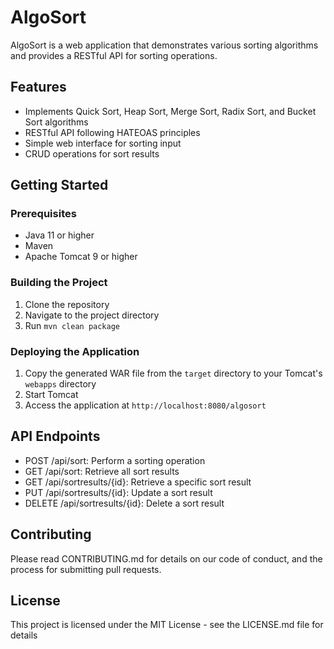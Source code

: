 # AlgoSort

AlgoSort is a web application that demonstrates various sorting algorithms and provides a RESTful API for sorting operations.

## Features

- Implements Quick Sort, Heap Sort, Merge Sort, Radix Sort, and Bucket Sort algorithms
- RESTful API following HATEOAS principles
- Simple web interface for sorting input
- CRUD operations for sort results

## Getting Started

### Prerequisites

- Java 11 or higher
- Maven
- Apache Tomcat 9 or higher

### Building the Project

1. Clone the repository
2. Navigate to the project directory
3. Run `mvn clean package`

### Deploying the Application

1. Copy the generated WAR file from the `target` directory to your Tomcat's `webapps` directory
2. Start Tomcat
3. Access the application at `http://localhost:8080/algosort`

## API Endpoints

- POST /api/sort: Perform a sorting operation
- GET /api/sort: Retrieve all sort results
- GET /api/sortresults/{id}: Retrieve a specific sort result
- PUT /api/sortresults/{id}: Update a sort result
- DELETE /api/sortresults/{id}: Delete a sort result

## Contributing

Please read CONTRIBUTING.md for details on our code of conduct, and the process for submitting pull requests.

## License

This project is licensed under the MIT License - see the LICENSE.md file for details